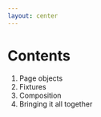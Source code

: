 ```yaml
---
layout: center
---
```


# Contents

1. Page objects
1. Fixtures
1. Composition
1. Bringing it all together
